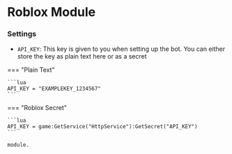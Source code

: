 # Roblox Module

### Settings

- `API_KEY`: This key is given to you when setting up the bot. You can either store the key as plain text here or as a secret

=== "Plain Text"

    ```lua
    API_KEY = "EXAMPLEKEY_1234567"
    ```

=== "Roblox Secret"

    ```lua
    API_KEY = game:GetService("HttpService"):GetSecret("API_KEY")
    ```

```
module.
```
